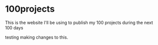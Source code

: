 # 100projects
This is the website I'll be using to publish my 100 projects during the next 100 days

testing making changes to this.
